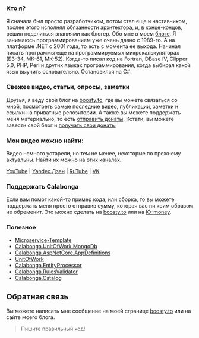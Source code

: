 ### Кто я?

Я сначала был просто разработчиком, потом стал еще и наставником, послее этого исполнял обязанности архитектора, и, в конце-концов, решил поделиться знаниями как блогер. Обо мне в моем [блоге](https://www.calabonga.net/site/author). Я занимаюсь программированием уже очень давно с 1989-го. А на платформе .NET с 2001 года, то есть с момента ее выхода. Начинал писать программы еще на программируемых микрокалькуляторах (БЗ-34, МК-61, МК-52). Когда-то писал код на Fortran, DBase IV, Clipper 5.0, PHP, Perl и других языках программирования, когда выбирал какой язык выучить основательно. Остановился на C#.

### Свежее видео, статьи, опросы, заметки

Друзья, я веду свой блог на [boosty.to](https://boosty.to/calabonga), где вы можете связаться со мной, посмотреть самые последние видео, публикации, заметки и ссылки на приватные репозитории. А также вы можете поддержать меня материально, то есть [отправить донаты](https://boosty.to/calabonga/donate). Кстати, вы можете завести свой блог и [получать свои донаты](https://boosty.to/calabonga/ref)

### Мои видео можно найти:

Видео немного устарели, но тем не менее, некоторые по прежнему актуальны. Найти их можно на этих каналах.

[YouTube](https://www.youtube.com/sergeicalabonga) | [Yandex.Дзен](https://dzen.ru/calabonga) | [RuTube](https://rutube.ru/channel/24598124/) | [VK](https://vk.com/video/@calabonga)

### Поддержать Calabonga
Если вам помог какой-то пример кода, или сборка, то вы можете поддержать меня просто отправив сумму, которая вас ни коим образом не обременит. Это можно сделать на [boosty.to](https://boosty.to/calabonga/donate) или на [Ю-money](https://sobe.ru/na/calabonganet).

### Полезное

* [Microservice-Template](https://github.com/Calabonga/Microservice-Template)
* [Calabonga.UnitOfWork.MongoDb](https://github.com/Calabonga/Calabonga.UnitOfWork.MongoDb)
* [Calabonga.AspNetCore.AppDefinitions](https://github.com/Calabonga/Calabonga.AspNetCore.AppDefinitions)
* [UnitOfWork](https://github.com/Calabonga/UnitOfWork)
* [Calabonga.EntityProcessor](https://github.com/Calabonga/Calabonga.EntityProcessor)
* [Calabonga.RulesValidator](https://github.com/Calabonga/Calabonga.RulesValidator)
* [Calabonga.Catalog](https://github.com/Calabonga/Calabonga.Catalog)

## Обратная связь
Вы можете написать мне сообщение на моей странице [boosty.to](https://boosty.to/calabonga) или на сайте моего блога. 

> Пишите правильный код!
